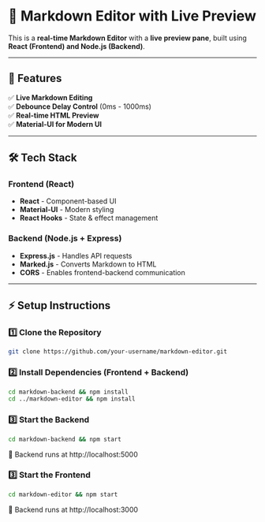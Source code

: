 # 📝 Markdown Editor with Live Preview

This is a **real-time Markdown Editor** with a **live preview pane**, built using **React (Frontend) and Node.js (Backend)**.

---

## 🚀 Features  
✅ **Live Markdown Editing**  
✅ **Debounce Delay Control** (0ms - 1000ms)  
✅ **Real-time HTML Preview**  
✅ **Material-UI for Modern UI**  

---

## 🛠 Tech Stack
### **Frontend (React)**
- **React** - Component-based UI  
- **Material-UI** - Modern styling  
- **React Hooks** - State & effect management  

### **Backend (Node.js + Express)**
- **Express.js** - Handles API requests  
- **Marked.js** - Converts Markdown to HTML  
- **CORS** - Enables frontend-backend communication  

---

## ⚡ Setup Instructions
### 1️⃣ Clone the Repository
```sh
git clone https://github.com/your-username/markdown-editor.git
```
### 2️⃣ Install Dependencies (Frontend + Backend)
```sh
cd markdown-backend && npm install
cd ../markdown-editor && npm install
```

### 3️⃣ Start the Backend
```sh
cd markdown-backend && npm start
```
🚀 Backend runs at http://localhost:5000

### 3️⃣ Start the Frontend
```sh
cd markdown-editor && npm start
```
🚀 Backend runs at http://localhost:3000

